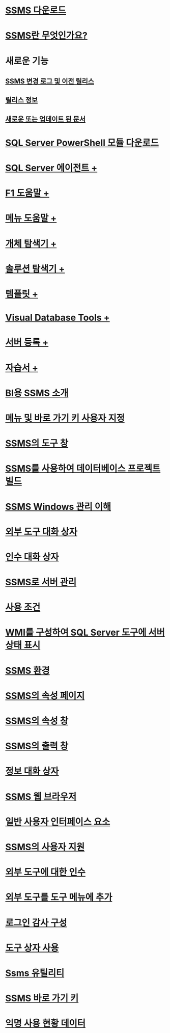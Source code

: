 # [SSMS 다운로드](download-sql-server-management-studio-ssms.md)
# [SSMS란 무엇인가요?](sql-server-management-studio-ssms.md)

# 새로운 기능
## [SSMS 변경 로그 및 이전 릴리스](sql-server-management-studio-changelog-ssms.md)
## [릴리스 정보](download-sql-server-management-studio-ssms.md#release-notes)
## [새로운 또는 업데이트 된 문서](new-updated-ssms.md)

# [SQL Server PowerShell 모듈 다운로드](download-sql-server-ps-module.md)

# [SQL Server 에이전트 +](../ssms/agent/sql-server-agent.md)
# [F1 도움말 +](../ssms/f1-help/f1-help-for-server-connections-sql-server-management-studio.md)
# [메뉴 도움말 +](../ssms/menu-help/sql-server-management-studio-menu-help.md)
# [개체 탐색기 +](../ssms/object/object-explorer.md)
# [솔루션 탐색기 +](../ssms/solution/solution-explorer.md)
# [템플릿 +](../ssms/template/template-explorer.md)
# [Visual Database Tools +](../ssms/visual-db-tools/visual-database-tools.md)
# [서버 등록 +](../ssms/register-servers/register-servers.md)
# [자습서 +](../ssms/tutorials/tutorial-sql-server-management-studio.md)

# [BI용 SSMS 소개](introduction-to-sql-server-management-studio-for-business-intelligence.md)
# [메뉴 및 바로 가기 키 사용자 지정](customize-menus-and-shortcut-keys.md)
# [SSMS의 도구 창](tool-windows-in-sql-server-management-studio.md)
# [SSMS를 사용하여 데이터베이스 프로젝트 빌드](build-database-projects-by-using-sql-server-management-studio.md)
# [SSMS Windows 관리 이해](understand-sql-server-management-studio-windows-management.md)
# [외부 도구 대화 상자](external-tools-dialog-box.md)

# [인수 대화 상자](arguments-dialog-box.md)
# [SSMS로 서버 관리](administer-servers-with-sql-server-management-studio.md)
# [사용 조건](sql-server-management-studio-license-terms.md)
# [WMI를 구성하여 SQL Server 도구에 서버 상태 표시](configure-wmi-to-show-server-status-in-sql-server-tools.md)
# [SSMS 환경](the-sql-server-management-studio-environment.md)
# [SSMS의 속성 페이지](property-pages-in-sql-server-management-studio.md)
# [SSMS의 속성 창](properties-window-management-studio.md)
# [SSMS의 출력 창](output-window.md)

# [정보 대화 상자](about-dialog-box.md)
# [SSMS 웹 브라우저](sql-server-management-studio-web-browser.md)
# [일반 사용자 인터페이스 요소](general-user-interface-elements.md)

# [SSMS의 사용자 지원](user-assistance-in-sql-server-management-studio.md)
# [외부 도구에 대한 인수](use-of-sql-server-features-and-capabilities-wwi-oltp.md)
# [외부 도구를 도구 메뉴에 추가](add-an-external-tool-to-the-tools-menu-sql-server-management-studio.md)
# [로그인 감사 구성](configure-login-auditing-sql-server-management-studio.md)
# [도구 상자 사용](use-the-toolbox.md)

# [Ssms 유틸리티](ssms-utility.md)  
# [SSMS 바로 가기 키](sql-server-management-studio-keyboard-shortcuts.md)  
# [익명 사용 현황 데이터](sql-server-management-studio-telemetry-ssms.md)
